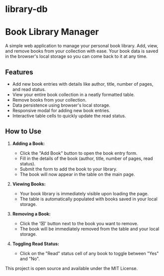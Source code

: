 # library-db

# Book Library Manager

A simple web application to manage your personal book library. Add, view, and remove books from your collection with ease. Your book data is saved in the browser's local storage so you can come back to it at any time.

## Features

- Add new book entries with details like author, title, number of pages, and read status.
- View your entire book collection in a neatly formatted table.
- Remove books from your collection.
- Data persistence using browser's local storage.
- Responsive modal for adding new book entries.
- Interactive table cells to quickly update the read status.

## How to Use

1. **Adding a Book:**
   - Click the "Add Book" button to open the book entry form.
   - Fill in the details of the book (author, title, number of pages, read status).
   - Submit the form to add the book to your library.
   - The book will now appear in the table on the main page.

2. **Viewing Books:**
   - Your book library is immediately visible upon loading the page.
   - The table is automatically populated with books saved in your local storage.

3. **Removing a Book:**
   - Click the '⌧' button next to the book you want to remove.
   - The book will be immediately removed from the table and your local storage.

4. **Toggling Read Status:**
   - Click on the "Read" status cell of any book to toggle between "Yes" and "No".


This project is open source and available under the MIT License.
